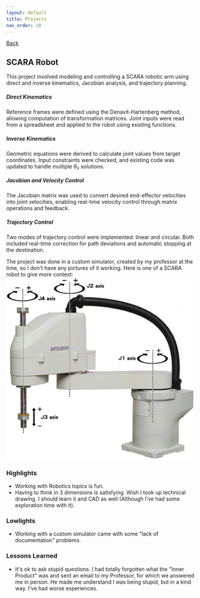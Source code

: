 ```yaml
---
layout: default
title: Projects
nav_order: 10
---
```


[Back](/projects.md)

## SCARA Robot

This project involved modeling and controlling a SCARA robotic arm using direct and inverse kinematics, Jacobian analysis, and trajectory planning.

##### Direct Kinematics

Reference frames were defined using the Denavit-Hartenberg method, allowing computation of transformation matrices. Joint inputs were read from a spreadsheet and applied to the robot using existing functions.

##### Inverse Kinematics

Geometric equations were derived to calculate joint values from target coordinates. Input constraints were checked, and existing code was updated to handle multiple θ₂ solutions.

##### Jacobian and Velocity Control

The Jacobian matrix was used to convert desired end-effector velocities into joint velocities, enabling real-time velocity control through matrix operations and feedback.

##### Trajectory Control

Two modes of trajectory control were implemented: linear and circular. Both included real-time correction for path deviations and automatic stopping at the destination.

The project was done in a custom simulator, created by my professor at the time, so I don't have any pictures of it working. Here is one of a SCARA robot to give more context: ![SCARA](/images/projects/scara/SCARA_robot_2R.png)

### Highlights

- Working with Robotics topics is fun.
- Having to think in 3 dimensions is satisfying. Wish I took up technical drawing. I should learn it and CAD as well (Although I've had some exploration time with it).

### Lowlights

- Working with a custom simulator came with some "lack of documentation" problems.

### Lessons Learned

- It's ok to ask stupid questions. I had totally forgotten what the "Inner Product" was and sent an email to my Professor, for which we answered me in person. He made me understand I was being stupid, but in a kind way. I've had worse experiences.
